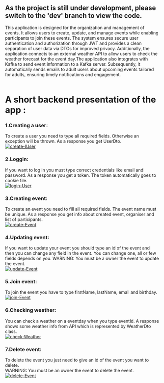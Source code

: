 ## As the project is still under development, please switch to the 'dev' branch to view the code.
<body>

This application is designed for the organization and management of events. It allows users to create, update, and manage events while enabling participants to join these events.
The system ensures secure user authentication and authorization through JWT and provides a clean separation of user data via DTOs for improved privacy.
Additionally, the application connects to an external weather API to allow users to check the weather forecast for the event day.The application also integrates with Kafka
to send event information to a Kafka server. Subsequently, it automatically sends emails to adult users about upcoming events tailored for adults, ensuring timely notifications and engagement. <br><br>


<h1>A short backend presentation of the app :</h1>

<h3>1.Creating a user:</h3>
To create a user you need to type all required fields. Otherwise an exception will be thrown. As a response you get UserDto.<br>
<a href="https://ibb.co/5ksD599"><img src="https://i.ibb.co/9hyXqvv/create-IUser.png" alt="create-IUser" border="0"></a>
<br>

<h3>2.Loggin:</h3>
If you want to log in you must type correct credentials like email and password. As a response you get a token. The token automatically goes to cookie file.<br>
<a href="https://ibb.co/QDHPTd2"><img src="https://i.ibb.co/PDWcPQ7/login-User.png" alt="login-User" border="0"></a>
<br>

<h3>3.Creating event:</h3>
To create an event you need to fill all required fields. The event name must be unique. As a response you get info about created event, organiser and list of participants.<br>
<a href="https://ibb.co/s2jqv6R"><img src="https://i.ibb.co/jThDvWf/create-Event.png" alt="create-Event" border="0"></a>
<br>

<h3>4.Updating event:</h3>
If you want to update your event you should type an id of the event and then you can change any field in the event. You can change one, all or few fields depends on you.
WARNING: You must be a owner the event to update the event.<br>
<a href="https://ibb.co/hYs1tHM"><img src="https://i.ibb.co/CPBsTvt/update-Event.png" alt="update-Event" border="0"></a>
<br>

<h3>5.Join event:</h3>
To join the event you have to type firstName, lastName, email and birthday.<br>
<a href="https://ibb.co/znrwK4Q"><img src="https://i.ibb.co/tm45yJQ/join-Event.png" alt="join-Event" border="0"></a>
<br>

<h3>6.Checking weather:</h3>
You can check a weather on a eventday when you type eventId. A response shows some weather info from API which is represented by WeatherDto class.<br>
<a href="https://ibb.co/Bg4RdMQ"><img src="https://i.ibb.co/YtDGYs1/check-Weather.png" alt="check-Weather" border="0"></a>
<br>

<h3>7.Delete event:</h3>
To delete the event you just need to give an id of the event you want to delete.<br>
WARNING: You must be an owner the event to delete the event.<br>
<a href="https://ibb.co/gD2BDNG"><img src="https://i.ibb.co/kh7Whjp/delete-Event.png" alt="delete-Event" border="0"></a>
<br>
</body>

